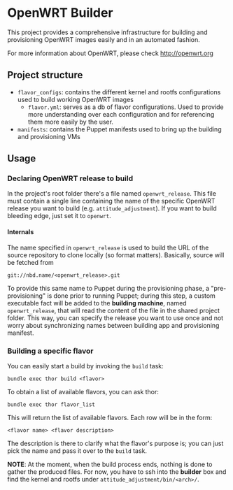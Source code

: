 # OpenWRT Builder

This project provides a comprehensive infrastructure for building and
provisioning OpenWRT images easily and in an automated fashion.

For more information about OpenWRT, please check http://openwrt.org

## Project structure
* `flavor_configs`: contains the different kernel and rootfs configurations used
  to build working OpenWRT images
  * `flavor.yml`: serves as a db of flavor configurations. Used to provide
    more understanding over each configuration and for referencing them more
    easily by the user.
* `manifests`: contains the Puppet manifests used to bring up the building and
  provisioning VMs

## Usage

### Declaring OpenWRT release to build
In the project's root folder there's a file named `openwrt_release`. This file
must contain a single line containing the name of the specific OpenWRT release
you want to build (e.g. `attitude_adjustment`). If you want to build bleeding
edge, just set it to `openwrt`.

#### Internals
The name specified in `openwrt_release` is used to build the URL of the source
repository to clone locally (so format matters). Basically, source will be fetched
from

`git://nbd.name/<openwrt_release>.git`

To provide this same name to Puppet during the provisioning phase, a
"pre-provisioning" is done prior to running Puppet; during this step, a custom
executable fact will be added to the **building machine**, named
`openwrt_release`, that will read the content of the file in the shared project
folder. This way, you can specify the release you want to use once and not
worry about synchronizing names between building app and provisioning manifest.

### Building a specific flavor
You can easily start a build by invoking the `build` task:

`bundle exec thor build <flavor>`

To obtain a list of available flavors, you can ask thor:

`bundle exec thor flavor_list`

This will return the list of available flavors. Each row will be in the form:

`<flavor name> <flavor description>`

The description is there to clarify what the flavor's purpose is; you can just
pick the name and pass it over to the `build` task.

**NOTE**: At the moment, when the build process ends, nothing is done to gather
the produced files. For now, you have to ssh into the **builder** box and find
the kernel and rootfs under `attitude_adjustment/bin/<arch>/`.
